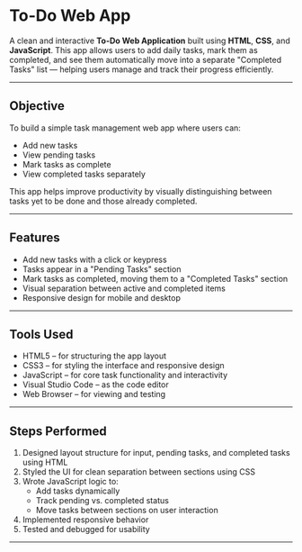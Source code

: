 # To-Do Web App

A clean and interactive **To-Do Web Application** built using **HTML**, **CSS**, and **JavaScript**. This app allows users to add daily tasks, mark them as completed, and see them automatically move into a separate "Completed Tasks" list — helping users manage and track their progress efficiently.

---

## Objective

To build a simple task management web app where users can:

- Add new tasks
- View pending tasks
- Mark tasks as complete
- View completed tasks separately

This app helps improve productivity by visually distinguishing between tasks yet to be done and those already completed.

---

## Features

- Add new tasks with a click or keypress  
- Tasks appear in a "Pending Tasks" section  
- Mark tasks as completed, moving them to a "Completed Tasks" section  
- Visual separation between active and completed items  
- Responsive design for mobile and desktop  

---

## Tools Used

- HTML5 – for structuring the app layout  
- CSS3 – for styling the interface and responsive design  
- JavaScript – for core task functionality and interactivity  
- Visual Studio Code – as the code editor  
- Web Browser – for viewing and testing  

---

## Steps Performed

1. Designed layout structure for input, pending tasks, and completed tasks using HTML  
2. Styled the UI for clean separation between sections using CSS  
3. Wrote JavaScript logic to:
   - Add tasks dynamically  
   - Track pending vs. completed status  
   - Move tasks between sections on user interaction  
4. Implemented responsive behavior  
5. Tested and debugged for usability  

---
